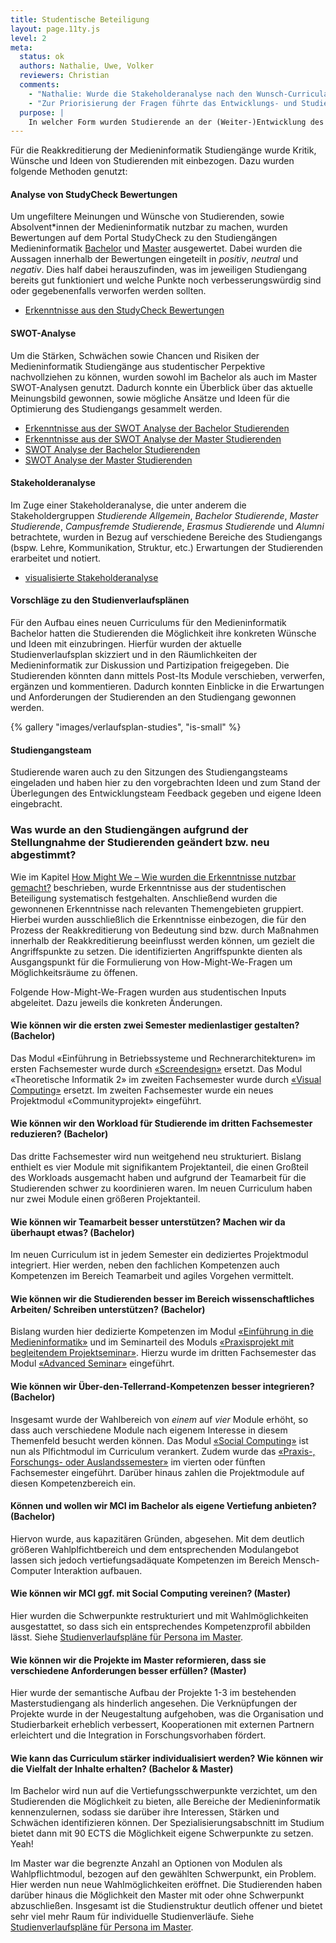 ```yaml
---
title: Studentische Beteiligung
layout: page.11ty.js
level: 2
meta:
  status: ok
  authors: Nathalie, Uwe, Volker
  reviewers: Christian
  comments:
    - "Nathalie: Wurde die Stakeholderanalyse nach den Wunsch-Curricula iteriert?"
    - "Zur Priorisierung der Fragen führte das Entwicklungs- und Studiengangsteam ein Voting durch. Jedes Mitglied durfte drei Punkte auf die Fragen verteilen, die es als besonders wichtig erachtete. Die Fragen wurden anschließend in drei Kategorien unterteilt: «Top Votes» mit mehr als sechs Sternen, «Middle Votes» mit mehr als drei Sternen und «Low Votes» für die übrigen Fragen. Die Analyse der Ergebnisse aus den oben genannten Methoden führte zu folgenden Veränderungen in den Studiengängen der Medieninformatik im Bachelor und Master: Die ersten drei Semester des bisherigen Bachelor-Curriculums wurden größtenteils als zäh, theoretisch und mit zu hohem Arbeitsaufwand bewertet. Zudem war die Meinung, dass Inhalte einzelner Module früher im Curriculum oder in anderen Modulen behandelt werden können, in denen sie als Voraussetzung benötigt werden. Um den Aspekt der Theorielastigkeit zu minimieren, wurden zum Beispiel Projekte in jedem Fachsemester integriert, in welchen die Konzepte des Projektmanagementes aufbauend fokussiert werden. Projektmanagement lag bisher im 5. Fachsemester, welches für einen projektorientierten Studiengang unpraktikabel ist. > UM: Soll konkret noch auf EBR eingegangen werden, da es weggefallen ist? Des weiteren wurde der Punkt deutlich, dass das Modul «Informatik und Gesellschaft» dazu dient, den «Blick über den Tellerrand» zu ermöglichen, und würde die Studierenden eher ansprechen, wenn es auf freiwilliger Basis ohne Benotung erfolgt. So eröffnen sich neue Möglichkeiten und Denkmuster ohne Leistungsdruck zu erzeugen. Dies hatte zur Folge, dass das Modul in den Wahlpflichtkatalog überführt wurde. In den Ergebnissen wurde ebenfalls klar, dass der konsekutive Aufbau des Bachelor- und Masterstudiengangs der Medieninformatik sehr begrüßt wird. Demzufolge ist es sinnvoll diese Praxis fortzusetzen. Insgesamt dienten diese Anregungen als Möglichkeit, das Studienerlebnis zu optimieren und eine praxisorientiertere, flexiblere und kontinuierlichere Ausbildung zu ermöglichen."
  purpose: |
    In welcher Form wurden Studierende an der (Weiter-)Entwicklung des Studiengangs beteiligt? Was wurde am Studiengang aufgrund der Stellungnahme der Studierenden geändert bzw. neu abgestimmt?
---
```


Für die Reakkreditierung der Medieninformatik Studiengänge wurde Kritik, Wünsche und Ideen von Studierenden mit einbezogen. Dazu wurden folgende Methoden genutzt:


#### Analyse von StudyCheck Bewertungen
Um ungefiltere Meinungen und Wünsche von Studierenden, sowie Absolvent\*innen der Medieninformatik nutzbar zu machen, wurden Bewertungen auf dem Portal StudyCheck zu den Studiengängen Medieninformatik [Bachelor](https://www.studycheck.de/studium/medieninformatik/th-koeln-2052) und [Master](https://www.studycheck.de/studium/medieninformatik/th-koeln-11037) ausgewertet. Dabei wurden die Aussagen innerhalb der Bewertungen eingeteilt in *positiv*, *neutral* und *negativ*. Dies half dabei herauszufinden, was im jeweiligen Studiengang bereits gut funktioniert und welche Punkte noch verbesserungswürdig sind oder gegebenenfalls verworfen werden sollten.

- [Erkenntnisse aus den StudyCheck Bewertungen](/insights/?filter=%7B%22Von%22%3A%22StudyCheck+Bachelor%22%7D)

#### SWOT-Analyse
Um die Stärken, Schwächen sowie Chancen und Risiken der Medieninformatik Studiengänge aus studentischer Perpektive nachvollziehen zu können, wurden sowohl im Bachelor als auch im Master SWOT-Analysen genutzt. Dadurch konnte ein Überblick über das aktuelle Meinungsbild gewonnen, sowie mögliche Ansätze und Ideen für die Optimierung des Studiengangs gesammelt werden.

- [Erkenntnisse aus der SWOT Analyse der Bachelor Studierenden](/insights/?filter=%7B%22Von%22%3A%22Aktive+Studies+Bachelor%22%7D)
- [Erkenntnisse aus der SWOT Analyse der Master Studierenden](/insights/?filter=%7B%22Von%22%3A%22Aktive+Studies+Master%22%7D)
- [SWOT Analyse der Bachelor Studierenden](https://miro.com/app/board/uXjVPCcoUAg=/?share_link_id=808129948286)
- [SWOT Analyse der Master Studierenden](https://miro.com/app/board/uXjVPC45qUc=/?share_link_id=339661287698)

#### Stakeholderanalyse
Im Zuge einer Stakeholderanalyse, die unter anderem die Stakeholdergruppen *Studierende Allgemein*, *Bachelor Studierende*, *Master Studierende*, *Campusfremde Studierende*, *Erasmus Studierende* und *Alumni* betrachtete, wurden in Bezug auf verschiedene Bereiche des Studiengangs (bspw. Lehre, Kommunikation, Struktur, etc.) Erwartungen der Studierenden erarbeitet und notiert.

- [visualisierte Stakeholderanalyse](/analysen/stakeholder/stakeholder-analyse/)

#### Vorschläge zu den Studienverlaufsplänen
Für den Aufbau eines neuen Curriculums für den Medieninformatik Bachelor hatten die Studierenden die Möglichkeit ihre konkreten Wünsche und Ideen mit einzubringen. Hierfür wurden der aktuelle Studienverlaufsplan skizziert und in den Räumlichkeiten der Medieninformatik zur Diskussion und Partizipation freigegeben. Die Studierenden könnten dann mittels Post-Its Module verschieben, verwerfen, ergänzen und kommentieren. Dadurch konnten Einblicke in die Erwartungen und Anforderungen der Studierenden an den Studiengang gewonnen werden.

{% gallery "images/verlaufsplan-studies", "is-small" %}

#### Studiengangsteam
Studierende waren auch zu den Sitzungen des Studiengangsteams eingeladen und haben hier zu den vorgebrachten Ideen und zum Stand der Überlegungen des Entwicklungsteam Feedback gegeben und eigene Ideen eingebracht.


### Was wurde an den Studiengängen aufgrund der Stellungnahme der Studierenden geändert bzw. neu abgestimmt?

Wie im Kapitel [How Might We – Wie wurden die Erkenntnisse nutzbar gemacht?](/kurzbericht/how-might-we-wie-wurden-die-erkenntnisse-nutzbar-gemacht/) beschrieben, wurde Erkenntnisse aus der studentischen Beteiligung systematisch festgehalten. Anschließend wurden die gewonnenen Erkenntnisse nach relevanten Themengebieten gruppiert. Hierbei wurden ausschließlich die Erkenntnisse einbezogen, die für den Prozess der Reakkreditierung von Bedeutung sind bzw. durch Maßnahmen innerhalb der Reakkreditierung beeinflusst werden können, um gezielt die Angriffspunkte zu setzen. Die identifizierten Angriffspunkte dienten als Ausgangspunkt für die Formulierung von How-Might-We-Fragen um Möglichkeitsräume zu öffenen.

Folgende How-Might-We-Fragen wurden aus studentischen Inputs abgeleitet. Dazu jeweils die konkreten Änderungen.

#### Wie können wir die ersten zwei Semester medienlastiger gestalten? (Bachelor)
Das Modul «Einführung in Betriebssysteme und Rechnerarchitekturen» im ersten Fachsemester wurde durch [«Screendesign»](/medieninformatik-bachelor/modulbeschreibungen-bpo5/BA_Screendesign/) ersetzt. Das Modul «Theoretische Informatik 2» im zweiten Fachsemester wurde durch [«Visual Computing»](/medieninformatik-bachelor/modulbeschreibungen-bpo5/BA_Visual-Computing/) ersetzt. Im zweiten Fachsemester wurde ein neues Projektmodul «Communityprojekt» eingeführt.

#### Wie können wir den Workload für Studierende im dritten Fachsemester reduzieren? (Bachelor)
Das dritte Fachsemester wird nun weitgehend neu strukturiert. Bislang enthielt es vier Module mit signifikantem Projektanteil, die einen Großteil des Workloads ausgemacht haben und aufgrund der Teamarbeit für die Studierenden schwer zu koordinieren waren. Im neuen Curriculum haben nur zwei Module einen größeren Projektanteil.

#### Wie können wir Teamarbeit besser unterstützen? Machen wir da überhaupt etwas? (Bachelor)
Im neuen Curriculum ist in jedem Semester ein dediziertes Projektmodul integriert. Hier werden, neben den fachlichen Kompetenzen auch Kompetenzen im Bereich Teamarbeit und agiles Vorgehen vermittelt.

#### Wie können wir die Studierenden besser im Bereich wissenschaftliches Arbeiten/ Schreiben unterstützen? (Bachelor)
Bislang wurden hier dedizierte Kompetenzen im Modul [«Einführung in die Medieninformatik»](/medieninformatik-bachelor/modulbeschreibungen-bpo5/BA_EinfhrungindieMedieninformatik/) und im Seminarteil des Moduls [«Praxisprojekt mit begleitendem Projektseminar»](/medieninformatik-bachelor/modulbeschreibungen-bpo5/BA_Praxisprojekt/). Hierzu wurde im dritten Fachsemester das Modul [«Advanced Seminar»](/medieninformatik-bachelor/modulbeschreibungen-bpo5/BA_Advanced-Seminar/) eingeführt. 

#### Wie können wir Über-den-Tellerrand-Kompetenzen besser integrieren? (Bachelor)
Insgesamt wurde der Wahlbereich von *einem* auf *vier* Module erhöht, so dass auch verschiedene Module nach eigenem Interesse in diesem Themenfeld besucht werden können. Das Modul [«Social Computing»](/medieninformatik-bachelor/modulbeschreibungen-bpo5/BA_Social-Computing/) ist nun als Plfichtmodul im Curriculum verankert. Zudem wurde das [«Praxis-, Forschungs- oder Auslandssemester»](/medieninformatik-bachelor/modulbeschreibungen-bpo5/BA_Praxissemester/) im vierten oder fünften Fachsemester eingeführt. Darüber hinaus zahlen die Projektmodule auf diesen Kompetenzbereich ein.

#### Können und wollen wir MCI im Bachelor als eigene Vertiefung anbieten? (Bachelor)
Hiervon wurde, aus kapazitären Gründen, abgesehen. Mit dem deutlich größeren Wahlplfichtbereich und dem entsprechenden Modulangebot lassen sich jedoch vertiefungsadäquate Kompetenzen im Bereich Mensch-Computer Interaktion aufbauen.

#### Wie können wir MCI ggf. mit Social Computing vereinen? (Master)
Hier wurden die Schwerpunkte restrukturiert und mit Wahlmöglichkeiten ausgestattet, so dass sich ein entsprechendes Kompetenzprofil abbilden lässt. Siehe [Studienverlaufspläne für Persona im Master](/medieninformatik-master/personas/).

#### Wie können wir die Projekte im Master reformieren, dass sie verschiedene Anforderungen besser erfüllen? (Master)
Hier wurde der semantische Aufbau der Projekte 1-3 im bestehenden Masterstudiengang als hinderlich angesehen. Die Verknüpfungen der Projekte wurde in der Neugestaltung aufgehoben, was die Organisation und Studierbarkeit erheblich verbessert, Kooperationen mit externen Partnern erleichtert und die Integration in Forschungsvorhaben fördert.

#### Wie kann das Curriculum stärker individualisiert werden? Wie können wir die Vielfalt der Inhalte erhalten? (Bachelor & Master)
Im Bachelor wird nun auf die Vertiefungsschwerpunkte verzichtet, um den Studierenden die Möglichkeit zu bieten, alle Bereiche der Medieninformatik kennenzulernen, sodass sie darüber ihre Interessen, Stärken und Schwächen identifizieren können. Der Spezialisierungsabschnitt im Studium bietet dann mit 90 ECTS die Möglichkeit eigene Schwerpunkte zu setzen. Yeah!

Im Master war die begrenzte Anzahl an Optionen von Modulen als Wahlpflichtmodul, bezogen auf den gewählten Schwerpunkt, ein Problem. Hier werden nun neue Wahlmöglichkeiten eröffnet. Die Studierenden haben darüber hinaus die Möglichkeit den Master mit oder ohne Schwerpunkt abzuschließen. Insgesamt ist die Studienstruktur deutlich offener und bietet sehr viel mehr Raum für individuelle Studienverläufe. Siehe [Studienverlaufspläne für Persona im Master](/medieninformatik-master/personas/).
